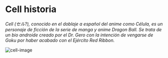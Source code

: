 # Cell historia

_Cell (セル?), conocido en el doblaje a español del anime como Célula, es un personaje de ficción de la serie de manga y anime Dragon Ball. 
Se trata de un bio androide creado por el Dr. Gero con la intención de vengarse de Goku por haber acabado con el Ejército Red Ribbon._

![cell-image](https://peru21.pe/resizer/eMx50odWQMDe8OtU0M2at2mKThE=/580x330/smart/filters:format(jpeg):quality(75)/cloudfront-us-east-1.images.arcpublishing.com/elcomercio/V4RQCBKGRNAENJMDWAYAPPCHKU.jpg)
